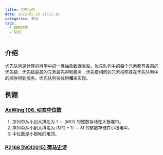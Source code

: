 ```yaml
---
title: 优先队列
date: 2022-05-10 11:17:18
categories: 算法
tags:
  - 数据结构
  - 队列
---
```

## 介绍

优先队列是计算机科学中的一类抽象数据类型。优先队列中的每个元素都有各自的优先级，优先级最高的元素最先得到服务；优先级相同的元素按照其在优先队列中的顺序得到服务。优先队列往往用**堆**来实现。

## 例题

### [AcWing 106. 动态中位数](https://www.acwing.com/problem/content/description/108/)

1. 序列中从小到大排名为 $1 \sim (M/2)$ 的整数存储在大根堆中。
2. 序列中从小到大排名为 $(M/2 + 1) \sim M$ 的整数存储在小根堆中。
3. 中位数是小根堆的堆顶。

### [P2168 [NOI2015] 荷马史诗](https://www.luogu.com.cn/problem/P2168)

